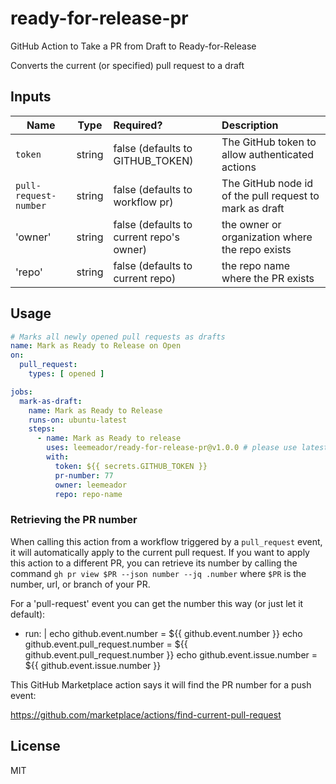 # ready-for-release-pr
GitHub Action to Take a PR from Draft to Ready-for-Release

Converts the current (or specified) pull request to a draft

## Inputs

| Name                     | Type   | Required?                            | Description                                                                                                                                                                    |
|--------------------------|:------:|:------------------------------------ |:------------------------------------------------------------------------------------------------------------------------------------------------------------------------------ |
| `token`| string | false (defaults to GITHUB_TOKEN) |  The GitHub token to allow authenticated actions |
| `pull-request-number`| string | false (defaults to workflow pr) | The GitHub node id of the pull request to mark as draft |
| 'owner' | string | false (defaults to current repo's owner) | the owner or organization where the repo exists |
| 'repo' | string | false (defaults to current repo) | the repo name where the PR exists |

## Usage

```yaml
# Marks all newly opened pull requests as drafts
name: Mark as Ready to Release on Open
on:
  pull_request:
    types: [ opened ]

jobs:
  mark-as-draft:
    name: Mark as Ready to Release
    runs-on: ubuntu-latest
    steps:
      - name: Mark as Ready to release
        uses: leemeador/ready-for-release-pr@v1.0.0 # please use latest version
        with:
          token: ${{ secrets.GITHUB_TOKEN }}
          pr-number: 77
          owner: leemeador
          repo: repo-name
```

### Retrieving the PR number

When calling this action from a workflow triggered by a `pull_request` event, it will automatically apply to the current pull request. If you want to apply this action to a different PR, you can retrieve its number by calling the command `gh pr view $PR --json number --jq .number` where `$PR` is the number, url, or branch of your PR.

For a 'pull-request' event you can get the number this way (or just let it default):

  - run: |
      echo github.event.number = ${{ github.event.number  }}
      echo github.event.pull_request.number = ${{ github.event.pull_request.number }}
      echo github.event.issue.number = ${{ github.event.issue.number }}

This GitHub Marketplace action says it will find the PR number for a push event:

  https://github.com/marketplace/actions/find-current-pull-request
  
## License

MIT
